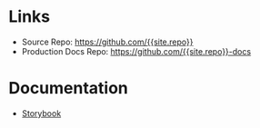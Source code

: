 # Links 

* Source Repo: <https://github.com/{{site.repo}}>
* Production Docs Repo: <https://github.com/{{site.repo}}-docs>


# Documentation

* [Storybook](storybook)

